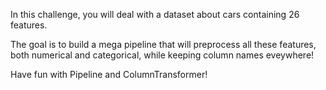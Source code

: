 In this challenge, you will deal with a dataset about cars containing 26 features.

The goal is to build a mega pipeline that will preprocess all these features, both numerical and categorical, while keeping column names eveywhere!

Have fun with Pipeline and ColumnTransformer!
